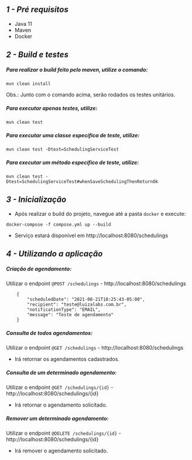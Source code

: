 ## _1 - Pré requisitos_

 - Java 11
 - Maven
 - Docker


 ##  _2 - Build e testes_
##### Para realizar o build feito pelo maven, utilize o comando:
```
mvn clean install
```

Obs.: Junto com o comando acima, serão rodados os testes unitários.

##### Para executar apenas testes, utilize:
```
mvn clean test
```
##### Para executar uma classe específica de teste, utilize:
```
mvn clean test -Dtest=SchedulingServiceTest
```
##### Para executar um método específico de teste, utilize:
```
mvn clean test -Dtest=SchedulingServiceTest#whenSaveSchedulingThenReturnOk
```

## _3 - Inicialização_
-  Após realizar o build do projeto, navegue até a pasta `docker` e execute:

```
docker-compose -f compose.yml up --build
```
- Serviço estará disponível em http://localhost:8080/schedulings

## _4 - Utilizando a aplicação_

##### Criação de agendamento:

   Utilizar o endpoint  `@POST /schedulings` - http://localhost:8080/schedulings
```
    {
        "scheduledDate": "2021-08-21T18:25:43-05:00",
        "recipient": "teste@luizalabs.com.br",
        "notificationType": "EMAIL",
        "message": "Teste de agendamento"
    }
```

##### Consulta de todos agendamentos:

 Utilizar o endpoint  `@GET /schedulings` - http://localhost:8080/schedulings

- Irá retornar os agendamentos cadastrados.

##### Consulta de um determinado agendamento:

Utilizar o endpoint  `@GET /schedulings/{id}` - http://localhost:8080/schedulings/{id}

- Irá retornar o agendamento solicitado.

##### Remover um determinado agendamento:

Utilizar o endpoint  `@DELETE /schedulings/{id}` - http://localhost:8080/schedulings/{id}

- Irá remover o agendamento solicitado.
